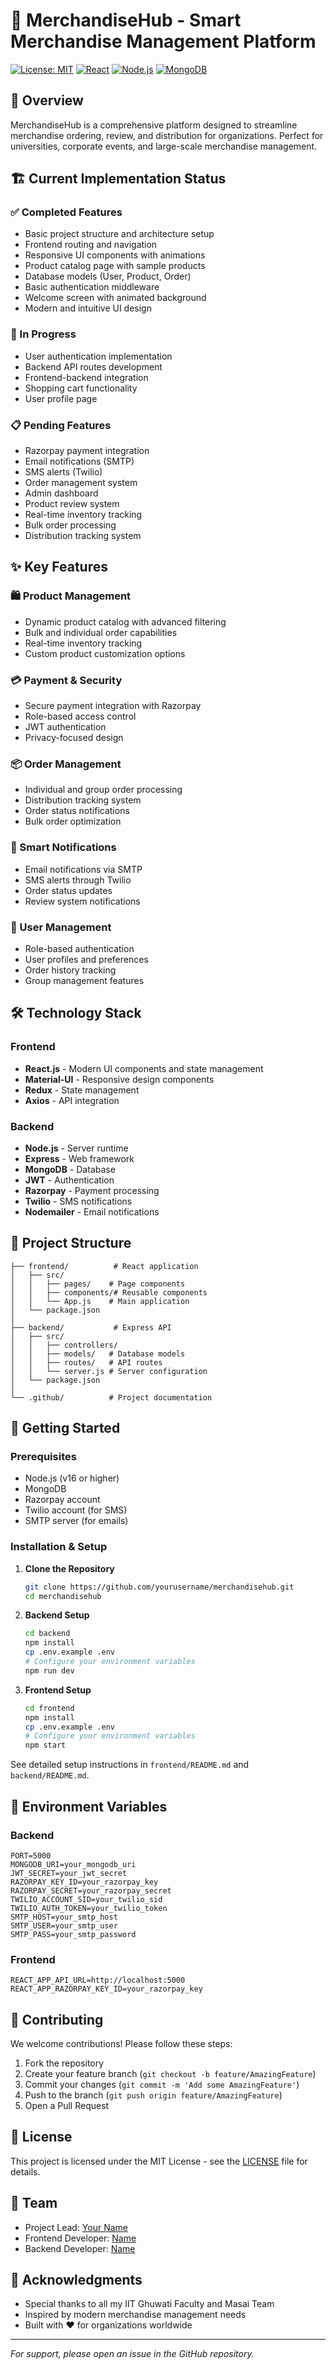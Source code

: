 # 🎽 MerchandiseHub - Smart Merchandise Management Platform

[![License: MIT](https://img.shields.io/badge/License-MIT-yellow.svg)](https://opensource.org/licenses/MIT)
[![React](https://img.shields.io/badge/React-18.x-blue)](https://reactjs.org/)
[![Node.js](https://img.shields.io/badge/Node.js-16.x-green)](https://nodejs.org/)
[![MongoDB](https://img.shields.io/badge/MongoDB-4.x-green)](https://www.mongodb.com/)

## 🚀 Overview

MerchandiseHub is a comprehensive platform designed to streamline merchandise ordering, review, and distribution for organizations. Perfect for universities, corporate events, and large-scale merchandise management.

## 🏗️ Current Implementation Status

### ✅ Completed Features
- Basic project structure and architecture setup
- Frontend routing and navigation
- Responsive UI components with animations
- Product catalog page with sample products
- Database models (User, Product, Order)
- Basic authentication middleware
- Welcome screen with animated background
- Modern and intuitive UI design

### 🚧 In Progress
- User authentication implementation
- Backend API routes development
- Frontend-backend integration
- Shopping cart functionality
- User profile page

### 📋 Pending Features
- Razorpay payment integration
- Email notifications (SMTP)
- SMS alerts (Twilio)
- Order management system
- Admin dashboard
- Product review system
- Real-time inventory tracking
- Bulk order processing
- Distribution tracking system

## ✨ Key Features

### 🛍️ Product Management
- Dynamic product catalog with advanced filtering
- Bulk and individual order capabilities
- Real-time inventory tracking
- Custom product customization options

### 💳 Payment & Security
- Secure payment integration with Razorpay
- Role-based access control
- JWT authentication
- Privacy-focused design

### 📦 Order Management
- Individual and group order processing
- Distribution tracking system
- Order status notifications
- Bulk order optimization

### 🔔 Smart Notifications
- Email notifications via SMTP
- SMS alerts through Twilio
- Order status updates
- Review system notifications

### 👥 User Management
- Role-based authentication
- User profiles and preferences
- Order history tracking
- Group management features

## 🛠️ Technology Stack

### Frontend
- **React.js** - Modern UI components and state management
- **Material-UI** - Responsive design components
- **Redux** - State management
- **Axios** - API integration

### Backend
- **Node.js** - Server runtime
- **Express** - Web framework
- **MongoDB** - Database
- **JWT** - Authentication
- **Razorpay** - Payment processing
- **Twilio** - SMS notifications
- **Nodemailer** - Email notifications

## 📁 Project Structure

```
├── frontend/          # React application
│   ├── src/
│   │   ├── pages/    # Page components
│   │   ├── components/# Reusable components
│   │   └── App.js    # Main application
│   └── package.json
│
├── backend/           # Express API
│   ├── src/
│   │   ├── controllers/
│   │   ├── models/   # Database models
│   │   ├── routes/   # API routes
│   │   └── server.js # Server configuration
│   └── package.json
│
└── .github/          # Project documentation
```

## 🚀 Getting Started

### Prerequisites
- Node.js (v16 or higher)
- MongoDB
- Razorpay account
- Twilio account (for SMS)
- SMTP server (for emails)

### Installation & Setup

1. **Clone the Repository**
   ```bash
   git clone https://github.com/yourusername/merchandisehub.git
   cd merchandisehub
   ```

2. **Backend Setup**
   ```bash
   cd backend
   npm install
   cp .env.example .env
   # Configure your environment variables
   npm run dev
   ```

3. **Frontend Setup**
   ```bash
   cd frontend
   npm install
   cp .env.example .env
   # Configure your environment variables
   npm start
   ```

See detailed setup instructions in `frontend/README.md` and `backend/README.md`.

## 📝 Environment Variables

### Backend
```env
PORT=5000
MONGODB_URI=your_mongodb_uri
JWT_SECRET=your_jwt_secret
RAZORPAY_KEY_ID=your_razorpay_key
RAZORPAY_SECRET=your_razorpay_secret
TWILIO_ACCOUNT_SID=your_twilio_sid
TWILIO_AUTH_TOKEN=your_twilio_token
SMTP_HOST=your_smtp_host
SMTP_USER=your_smtp_user
SMTP_PASS=your_smtp_password
```

### Frontend
```env
REACT_APP_API_URL=http://localhost:5000
REACT_APP_RAZORPAY_KEY_ID=your_razorpay_key
```

## 🤝 Contributing

We welcome contributions! Please follow these steps:

1. Fork the repository
2. Create your feature branch (`git checkout -b feature/AmazingFeature`)
3. Commit your changes (`git commit -m 'Add some AmazingFeature'`)
4. Push to the branch (`git push origin feature/AmazingFeature`)
5. Open a Pull Request

## 📄 License

This project is licensed under the MIT License - see the [LICENSE](LICENSE) file for details.

## 👥 Team

- Project Lead: [Your Name](https://github.com/yourusername)
- Frontend Developer: [Name](https://github.com/username)
- Backend Developer: [Name](https://github.com/username)

## 🙏 Acknowledgments

- Special thanks to all my IIT Ghuwati Faculty and Masai Team
- Inspired by modern merchandise management needs
- Built with ❤️ for organizations worldwide

---
*For support, please open an issue in the GitHub repository.*